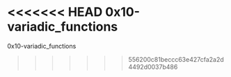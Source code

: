 <<<<<<< HEAD
0x10-variadic_functions
=======
0x10-variadic_functions
>>>>>>> 556200c81beccc63e427cfa2a2d4492d0037b486
